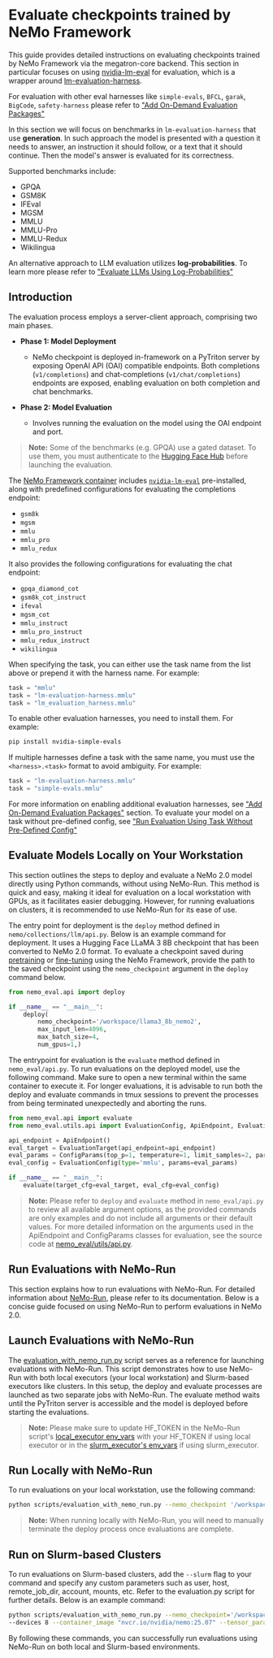 # Evaluate checkpoints trained by NeMo Framework

This guide provides detailed instructions on evaluating checkpoints trained by NeMo Framework via the megatron-core backend. This section in particular focuses on using [nvidia-lm-eval](https://pypi.org/project/nvidia-lm-eval/) for evaluation, which is a wrapper around [
lm-evaluation-harness](https://github.com/EleutherAI/lm-evaluation-harness/tree/main).

For evaluation with other eval harnesses like `simple-evals`, `BFCL`, `garak`, `BigCode`, `safety-harness` please refer to ["Add On-Demand Evaluation Packages"](optional-eval-package.md)

In this section we will focus on benchmarks in `lm-evaluation-harness` that use **generation**.
In such approach the model is presented with a question it needs to answer, an instruction it should follow, or a text that it should continue.
Then the model's answer is evaluated for its correctness.

Supported benchmarks include:

- GPQA
- GSM8K
- IFEval
- MGSM
- MMLU
- MMLU-Pro
- MMLU-Redux
- Wikilingua

An alternative approach to LLM evaluation utilizes **log-probabilities**.
To learn more please refer to ["Evaluate LLMs Using Log-Probabilities"](logprobs.md)

## Introduction

The evaluation process employs a server-client approach, comprising two main phases. 
- **Phase 1: Model Deployment**
    - NeMo checkpoint is deployed in-framework on a PyTriton server by exposing OpenAI API (OAI) compatible endpoints. Both completions (`v1/completions`) and chat-completions (`v1/chat/completions`) endpoints are exposed, enabling evaluation on both completion and chat benchmarks.

- **Phase 2: Model Evaluation**
    - Involves running the evaluation on the model using the OAI endpoint and port.

> **Note:** Some of the benchmarks (e.g. GPQA) use a gated dataset. To use them, you must authenticate to the [Hugging Face Hub](https://huggingface.co/docs/huggingface_hub/quick-start#authentication) before launching the evaluation.

The [NeMo Framework container](https://catalog.ngc.nvidia.com/orgs/nvidia/containers/nemo) includes [`nvidia-lm-eval`](https://pypi.org/project/nvidia-lm-eval/) pre-installed, along with predefined configurations for evaluating the completions endpoint:

- `gsm8k`
- `mgsm`
- `mmlu`
- `mmlu_pro`
- `mmlu_redux`

It also provides the following configurations for evaluating the chat endpoint:

- `gpqa_diamond_cot`
- `gsm8k_cot_instruct`
- `ifeval`
- `mgsm_cot`
- `mmlu_instruct`
- `mmlu_pro_instruct`
- `mmlu_redux_instruct`
- `wikilingua`


When specifying the task, you can either use the task name from the list above or prepend it with the harness name. For example:

```python
task = "mmlu"
task = "lm-evaluation-harness.mmlu"
task = "lm_evaluation_harness.mmlu"
```

To enable other evaluation harnesses, you need to install them. For example:

```bash
pip install nvidia-simple-evals
```

If multiple harnesses define a task with the same name, you must use the `<harness>.<task>` format to avoid ambiguity. For example:

```python
task = "lm-evaluation-harness.mmlu"
task = "simple-evals.mmlu"
```

For more information on enabling additional evaluation harnesses, see ["Add On-Demand Evaluation Packages"](optional-eval-package.md) section.
To evaluate your model on a task without pre-defined config, see ["Run Evaluation Using Task Without Pre-Defined Config"](custom-task.md)

## Evaluate Models Locally on Your Workstation

This section outlines the steps to deploy and evaluate a NeMo 2.0 model directly using Python commands, without using NeMo-Run. This method is quick and easy, making it ideal for evaluation on a local workstation with GPUs, as it facilitates easier debugging. However, for running evaluations on clusters, it is recommended to use NeMo-Run for its ease of use.

The entry point for deployment is the `deploy` method defined in `nemo/collections/llm/api.py`. Below is an example command for deployment. It uses a Hugging Face LLaMA 3 8B checkpoint that has been converted to NeMo 2.0 format. To evaluate a checkpoint saved during [pretraining](https://docs.nvidia.com/nemo-framework/user-guide/latest/nemo-2.0/quickstart.html#pretraining) or [fine-tuning](https://docs.nvidia.com/nemo-framework/user-guide/latest/nemo-2.0/quickstart.html#fine-tuning) using the NeMo Framework, provide the path to the saved checkpoint using the `nemo_checkpoint` argument in the `deploy` command below.

```python
from nemo_eval.api import deploy

if __name__ == "__main__":
    deploy(
        nemo_checkpoint='/workspace/llama3_8b_nemo2',
        max_input_len=4096,
        max_batch_size=4,
        num_gpus=1,)
```

The entrypoint for evaluation is the `evaluate` method defined in `nemo_eval/api.py`. To run evaluations on the deployed model, use the following command. Make sure to open a new terminal within the same container to execute it. For longer evaluations, it is advisable to run both the deploy and evaluate commands in tmux sessions to prevent the processes from being terminated unexpectedly and aborting the runs.

```python
from nemo_eval.api import evaluate
from nemo_eval.utils.api import EvaluationConfig, ApiEndpoint, EvaluationTarget, ConfigParams

api_endpoint = ApiEndpoint()
eval_target = EvaluationTarget(api_endpoint=api_endpoint)
eval_params = ConfigParams(top_p=1, temperature=1, limit_samples=2, parallelism=1)
eval_config = EvaluationConfig(type='mmlu', params=eval_params)

if __name__ == "__main__":
    evaluate(target_cfg=eval_target, eval_cfg=eval_config)
```

> **Note:** Please refer to `deploy` and `evaluate` method in `nemo_eval/api.py` to review all available argument options, as the provided commands are only examples and do not include all arguments or their default values. For more detailed information on the arguments used in the ApiEndpoint and ConfigParams classes for evaluation, see the source code at [nemo_eval/utils/api.py](https://github.com/NVIDIA-NeMo/Eval/blob/main/src/nemo_eval/utils/api.py).

## Run Evaluations with NeMo-Run

This section explains how to run evaluations with NeMo-Run. For detailed information about [NeMo-Run](https://github.com/NVIDIA/NeMo-Run), please refer to its documentation. Below is a concise guide focused on using NeMo-Run to perform evaluations in NeMo 2.0.

## Launch Evaluations with NeMo-Run

The [evaluation_with_nemo_run.py](https://github.com/NVIDIA-NeMo/Eval/blob/main/scripts/evaluation_with_nemo_run.py) script serves as a reference for launching evaluations with NeMo-Run. This script demonstrates how to use NeMo-Run with both local executors (your local workstation) and Slurm-based executors like clusters. In this setup, the deploy and evaluate processes are launched as two separate jobs with NeMo-Run. The evaluate method waits until the PyTriton server is accessible and the model is deployed before starting the evaluations.

> **Note:** Please make sure to update HF_TOKEN in the NeMo-Run script's [local_executor env_vars](https://github.com/NVIDIA/NeMo/blob/main/scripts/llm/evaluation.py#L210) with your HF_TOKEN if using local executor or in the [slurm_executor's env_vars](https://github.com/NVIDIA-NeMo/Eval/blob/main/scripts/evaluation_with_nemo_run.py#L284-L294) if using slurm_executor.

## Run Locally with NeMo-Run

To run evaluations on your local workstation, use the following command:

```bash
python scripts/evaluation_with_nemo_run.py --nemo_checkpoint '/workspace/llama3_8b_nemo2/' --eval_task 'gsm8k' --devices 2
```

> **Note:** When running locally with NeMo-Run, you will need to manually terminate the deploy process once evaluations are complete.

## Run on Slurm-based Clusters

To run evaluations on Slurm-based clusters, add the `--slurm` flag to your command and specify any custom parameters such as user, host, remote_job_dir, account, mounts, etc. Refer to the evaluation.py script for further details. Below is an example command:

```bash
python scripts/evaluation_with_nemo_run.py --nemo_checkpoint='/workspace/llama3_8b_nemo2' --slurm --nodes 1
--devices 8 --container_image "nvcr.io/nvidia/nemo:25.07" --tensor_parallelism_size 8
```
By following these commands, you can successfully run evaluations using NeMo-Run on both local and Slurm-based environments.

